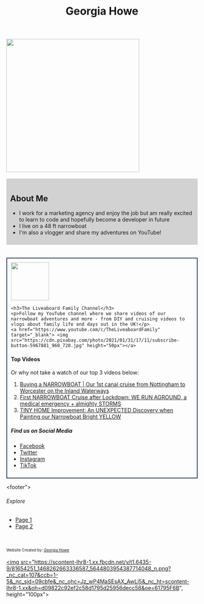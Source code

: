 <!DOCTYPE html>
<html lang="en">

<head>
  <meta charset="UTF-8">
  <meta name="viewport" content="width=device-width, initial-scale=1.0">
  <meta http-equiv="X-UA-Compatible" content="ie=edge">
</head>

<header>
    <h1>Georgia Howe</h1>
</header>

<main>
    <img src="https://media-exp1.licdn.com/dms/image/C4D03AQGF2w5ad_ERiA/profile-displayphoto-shrink_800_800/0/1537184282058?e=1638403200&v=beta&t=OQOWDTYTIBoL0HkeWhxYx9WyZLaaIPxPNTr5jD2MdF0" height="350">
    <br></br>
    <div style="background-color: rgb(211, 210, 210); padding: 10px;">
    <h2>About Me</h2>
    <ul>
        <li>I work for a marketing agency and enjoy the job but am really excited to learn to code and hopefully become a developer in future</li>
        <li>I live on a 48 ft narrowboat</li>
        <li>I'm also a vlogger and share my adventures on YouTube!</li>
    </ul>
</div>
    <br></br>
    <div style="border: 2px solid #2e425d; padding: 10px;">
        <img src="https://scontent-lhr8-2.xx.fbcdn.net/v/t1.6435-9/144566044_242901533967174_8113184157798099718_n.jpg?_nc_cat=104&ccb=1-5&_nc_sid=09cbfe&_nc_ohc=iYZBt-Wd1QEAX9LpYZk&_nc_ht=scontent-lhr8-2.xx&oh=ea7acbda4bc569caefa2e066ee9192a0&oe=617759C0" height="100px">

    <h3>The Liveaboard Family Channel</h3>
    <p>Follow my YouTube channel where we share videos of our narrowboat adventures and more - from DIY and cruising videos to vlogs about family life and days out in the UK!</p>
    <a href="https://www.youtube.com/c/TheLiveaboardFamily" target="_blank"> <img src="https://cdn.pixabay.com/photo/2021/01/31/17/11/subscribe-button-5967881_960_720.jpg" height="50px"></a>
</p>
<p>
    <h4>Top Videos</h4>
    Or why not take a watch of our top 3 videos below:</p>

<ol>
    <li><a href="https://www.youtube.com/watch?v=vtlUkrtYX1w" target="_blank">Buying a NARROWBOAT | Our 1st canal cruise from Nottingham to Worcester on the Inland Waterways
    </a></li>
    <li><a href="https://www.youtube.com/watch?v=8_NAfOcRazY&t=2s" target="_blank">First NARROWBOAT Cruise after Lockdown: WE RUN AGROUND, a medical emergency + almighty STORMS
    </a></li>
    <li><a href="https://www.youtube.com/watch?v=QyvtBmnQMIk" target="_blank">TINY HOME Improvement: An UNEXPECTED Discovery when Painting our Narrowboat Bright YELLOW
    </a></li>
</ol>
<p><h5>Find us on Social Media</h5>
</p>
<ul>
    <li><a href="https://www.facebook.com/TheLiveaboardFamily" target="_blank">Facebook</a></li>
    <li><a href="https://twitter.com/LiveaboardFam" target="_blank">Twitter</a></li>
    <li><a href="https://www.instagram.com/theliveaboardfamily/" target="_blank">Instagram</a></li>
    <li><a href="https://www.tiktok.com/@theliveaboardfamily" target="_blank">TikTok</a></li>

</ul>
</div>
</main>

<footer">
    <nav>
        <h6>Explore</h6>
        <ul>
            <li><a href="file:///Users/georgiahowe/Downloads/Homework%201/HTML%20Website%20Page%201.html">Page 1</a></li>
            <li><a href="file:///Users/georgiahowe/Downloads/Homework%201/HTML%20Website%20Page%202.html">Page 2</a></li>
        </ul>
    </nav>
    <br></br>
<paragraph style="font-size: x-small;">
     Website Created by: <a href="https://www.linkedin.com/in/georgiadaisie/" target="_blank">Georgia Howe</a> </paragraph>
<br></br>
<a href="https://codefirstgirls.org.uk" target="_blank"> <img src="https://scontent-lhr8-1.xx.fbcdn.net/v/t1.6435-9/81654251_1468262663336587_5644803954387714048_n.png?_nc_cat=107&ccb=1-5&_nc_sid=09cbfe&_nc_ohc=Jz_wP4MaSEsAX_AwLi5&_nc_ht=scontent-lhr8-1.xx&oh=d09822c92ef2c58d1795d25956decc58&oe=61795F6B", height="100px"></a>
</footer>

</html>
